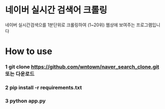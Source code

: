 # 네이버 실시간 검색어 크롤링
네이버 실시간검색으를 1분단위로 크롤링하여 (1~20위)
웹상에 보여주는 프로그램입니다


# How to use
### 1 git clone https://github.com/wntown/naver_search_clone.git 또는 다운로드
### 2 pip install -r requirements.txt
### 3 python app.py
